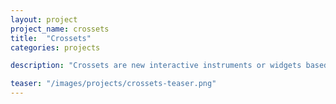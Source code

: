```yaml
---
layout: project
project_name: crossets
title:  "Crossets"
categories: projects

description: "Crossets are new interactive instruments or widgets based on crossing gestures that exploit the dimension orthogonal to sliders' axes for manipulating multiple aligned sliders simultaneously. We propose a Crossets taxonomy to generalize the sliders’ properties to those of other standard widgets. We introduce and illustrate the constrained crossing gesture with Crossets in an interface for the visual exploration of numerical tables. We discuss alternative strategies to Crossets before exploring persistent unconstrained crossing gestures compatible with Crossets, introducing Spline as a persistent reusable interactive instrument. This paper highlights promising perspectives for crossing-based widgets. We hope future interfaces will make use of this simple technique that can help improve the efficiency of standard widgets and lead to the generation of new styles of interfaces."

teaser: "/images/projects/crossets-teaser.png"
---
```



